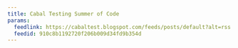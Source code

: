 ```yaml
---
title: Cabal Testing Summer of Code
params:
  feedlink: https://cabaltest.blogspot.com/feeds/posts/default?alt=rss
  feedid: 910c8b1192720f206b009d34fd9b354d
---
```

